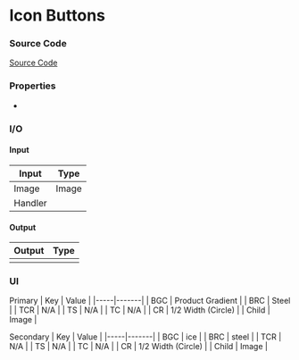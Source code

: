 # Icon Buttons
### Source Code
[Source Code](https://i.pinimg.com/originals/18/53/87/185387f0fea238da58c48efe41093347.jpg)

### Properties
* 

### I/O
#### Input
| Input | Type |
|-----|-------|
| Image |  Image   |
| Handler |     |


#### Output
| Output | Type |
|-----|-------|
|  |      |

### UI

Primary
| Key | Value |
|-----|-------|
| BGC |   Product Gradient    |
| BRC |   Steel    |
| TCR |   N/A    |
| TS  |   N/A    |
| TC  |   N/A    |
| CR  |   1/2 Width (Circle)    |
| Child  |   Image    |

Secondary
| Key | Value |
|-----|-------|
| BGC |   ice    |
| BRC |   steel    |
| TCR |   N/A    |
| TS  |   N/A    |
| TC  |   N/A    |
| CR  |   1/2 Width (Circle)    |
| Child  |   Image    |
